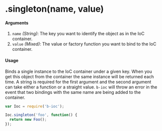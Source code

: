 # .singleton(name, value)

#### Arguments

1. `name` *(String)*: The key you want to identify the object as in the IoC container.
2. `value` *(Mixed)*: The value or factory function you want to bind to the IoC container.

#### Usage

Binds a single instance to the IoC container under a given key. When you get this object from the container the same instance will be returned each time. A string is required for the first argument and the second argument can take either a function or a straight value. `b-ioc` will throw an error in the event that two bindings with the same name are being added to the container.

```javascript
var Ioc = require('b-ioc');

Ioc.singleton('foo', function() {
  return new Foo();
});
```
